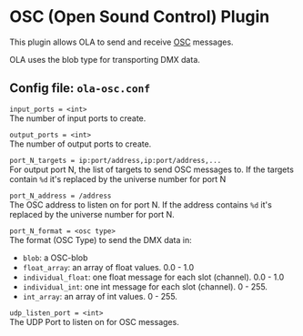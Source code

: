 OSC (Open Sound Control) Plugin
===============================

This plugin allows OLA to send and receive
[OSC](http://www.opensoundcontrol.org/) messages.

OLA uses the blob type for transporting DMX data.


## Config file: `ola-osc.conf`

`input_ports = <int>`  
The number of input ports to create.

`output_ports = <int>`  
The number of output ports to create.

`port_N_targets = ip:port/address,ip:port/address,...`  
For output port N, the list of targets to send OSC messages to. If the
targets contain `%d` it's replaced by the universe number for port N

`port_N_address = /address`  
The OSC address to listen on for port N. If the address contains `%d` it's
replaced by the universe number for port N.

`port_N_format = <osc type>`  
The format (OSC Type) to send the DMX data in:

- `blob`: a OSC-blob
- `float_array`: an array of float values. 0.0 - 1.0
- `individual_float`: one float message for each slot (channel). 0.0 - 1.0
- `individual_int`: one int message for each slot (channel). 0 - 255.
- `int_array`: an array of int values. 0 - 255.

`udp_listen_port = <int>`  
The UDP Port to listen on for OSC messages.
